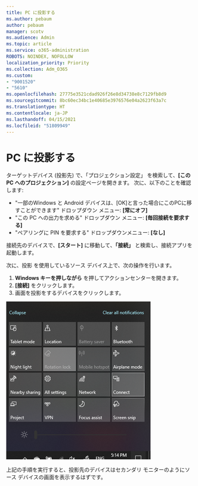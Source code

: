 ```yaml
---
title: PC に投影する
ms.author: pebaum
author: pebaum
manager: scotv
ms.audience: Admin
ms.topic: article
ms.service: o365-administration
ROBOTS: NOINDEX, NOFOLLOW
localization_priority: Priority
ms.collection: Adm_O365
ms.custom:
- "9001520"
- "5610"
ms.openlocfilehash: 27775e3521cdad926f26e8d34738e8c7129fb8d9
ms.sourcegitcommit: 8bc60ec34bc1e40685e3976576e04a2623f63a7c
ms.translationtype: HT
ms.contentlocale: ja-JP
ms.lasthandoff: 04/15/2021
ms.locfileid: "51809949"
---
```

# <a name="project-to-a-pc"></a>PC に投影する

ターゲットデバイス (投影先) で、「プロジェクション設定」 を検索して、**[この PC へのプロジェクション]** の設定ページを開きます。 次に、以下のことを確認します:
- "一部のWindows と Android デバイスは、[OK]と言った場合にこのPCに移すことができます" ドロップダウン メニュー: **[常にオフ]**
- "この PC への出力を求める" ドロップダウン メニュー: **[毎回接続を要求する]**
- "ペアリングに PIN を要求する" ドロップダウンメニュー: **[なし]**

接続先のデバイスで、**[スタート]** に移動して、**「接続」** と検索し、接続アプリを起動します。

次に、投影 を使用しているソース デバイス上で、次の操作を行います。

1. **Windows キーを押しながら** を押してアクションセンターを開きます。
2. **[接続]** をクリックします。
3. 画面を投影をするデバイスをクリックします。

![PC に投影する](media/project-to-a-pc.png)

上記の手順を実行すると、投影先のデバイスはセカンダリ モニターのようにソース デバイスの画面を表示するはずです。
